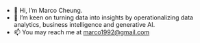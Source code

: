 - 👋 Hi, I’m Marco Cheung.
- 👀 I’m keen on turning data into insights by operationalizing data analytics, business intelligence and generative AI.  
- 📫 You may reach me at marco1992@gmail.com

<!---
marco-cheung/marco-cheung is a ✨ special ✨ repository because its `README.md` (this file) appears on your GitHub profile.
You can click the Preview link to take a look at your changes.
--->

